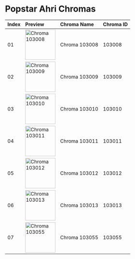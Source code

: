 # Popstar Ahri Chromas

| Index | Preview | Chroma Name | Chroma ID |
|:---|:---|:---|:---|
| 01 | <img src='https://raw.communitydragon.org/latest/plugins/rcp-be-lol-game-data/global/default/v1/champion-chroma-images/103/103008.png' alt='Chroma 103008' width='100'> | Chroma 103008 | 103008 |
| 02 | <img src='https://raw.communitydragon.org/latest/plugins/rcp-be-lol-game-data/global/default/v1/champion-chroma-images/103/103009.png' alt='Chroma 103009' width='100'> | Chroma 103009 | 103009 |
| 03 | <img src='https://raw.communitydragon.org/latest/plugins/rcp-be-lol-game-data/global/default/v1/champion-chroma-images/103/103010.png' alt='Chroma 103010' width='100'> | Chroma 103010 | 103010 |
| 04 | <img src='https://raw.communitydragon.org/latest/plugins/rcp-be-lol-game-data/global/default/v1/champion-chroma-images/103/103011.png' alt='Chroma 103011' width='100'> | Chroma 103011 | 103011 |
| 05 | <img src='https://raw.communitydragon.org/latest/plugins/rcp-be-lol-game-data/global/default/v1/champion-chroma-images/103/103012.png' alt='Chroma 103012' width='100'> | Chroma 103012 | 103012 |
| 06 | <img src='https://raw.communitydragon.org/latest/plugins/rcp-be-lol-game-data/global/default/v1/champion-chroma-images/103/103013.png' alt='Chroma 103013' width='100'> | Chroma 103013 | 103013 |
| 07 | <img src='https://raw.communitydragon.org/latest/plugins/rcp-be-lol-game-data/global/default/v1/champion-chroma-images/103/103055.png' alt='Chroma 103055' width='100'> | Chroma 103055 | 103055 |
